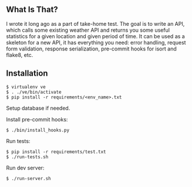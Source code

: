 ## What Is That?
I wrote it long ago as a part of take-home test. The goal is to write an API, which calls some existing weather API and returns you some useful statistics for a given location and given period of time.
It can be used as a skeleton for a new API, it has everything you need: error handling, request form validation, response serialization, pre-commit hooks for isort and flake8, etc.

## Installation

```
$ virtualenv ve
$ . ./ve/bin/activate
$ pip install -r requirements/<env_name>.txt
```

Setup database if needed.

Install pre-commit hooks:

```
$ ./bin/install_hooks.py
```

Run tests: 

```
$ pip install -r requirements/test.txt
$ ./run-tests.sh 
```

Run dev server:

```
$ ./run-server.sh
```

